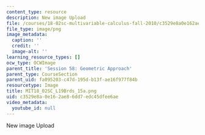 ```yaml
---
content_type: resource
description: New image Upload
file: /courses/18-02sc-multivariable-calculus-fall-2010/c3529e8a0e162ae86dd7edc45dfee6ae_MIT18_02SC_L19Brds_15a.png
file_type: image/png
image_metadata:
  caption: ''
  credit: ''
  image-alt: ''
learning_resource_types: []
ocw_type: OCWImage
parent_title: 'Session 58: Geometric Approach'
parent_type: CourseSection
parent_uid: fa095203-c47d-195d-b13f-ae16f977f84b
resourcetype: Image
title: MIT18_02SC_L19Brds_15a.png
uid: c3529e8a-0e16-2ae8-6dd7-edc45dfee6ae
video_metadata:
  youtube_id: null
---
```

New image Upload

